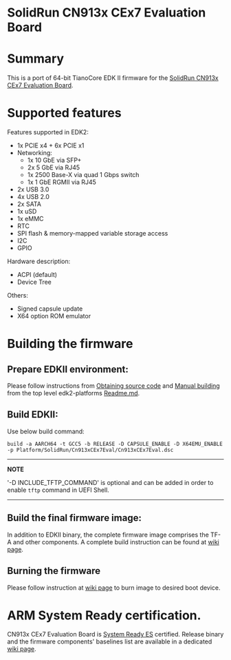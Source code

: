 ﻿SolidRun CN913x CEx7 Evaluation Board
=====================================

# Summary

This is a port of 64-bit TianoCore EDK II firmware for the [SolidRun CN913x CEx7 Evaluation Board](https://solidrun.atlassian.net/wiki/spaces/developer/pages/197493948/CN9132+COM+EVK+Quick+Start+Guide).

# Supported features

Features supported in EDK2:

* 1x PCIE x4 + 6x PCIE x1
* Networking:
  * 1x 10 GbE via SFP+
  * 2x 5 GbE via RJ45
  * 1x 2500 Base-X via quad 1 Gbps switch
  * 1x 1 GbE RGMII via RJ45
* 2x USB 3.0
* 4x USB 2.0
* 2x SATA
* 1x uSD
* 1x eMMC
* RTC
* SPI flash & memory-mapped variable storage access
* I2C
* GPIO

Hardware description:

* ACPI (default)
* Device Tree

Others:

* Signed capsule update
* X64 option ROM emulator

# Building the firmware

## Prepare EDKII environment:

Please follow instructions from [Obtaining source code](https://github.com/tianocore/edk2-platforms#obtaining-source-code)
and [Manual building](https://github.com/tianocore/edk2-platforms#manual-building) from the
top level edk2-platforms [Readme.md](https://github.com/tianocore/edk2-platforms#readme).

## Build EDKII:

Use below build command:

  ```
  build -a AARCH64 -t GCC5 -b RELEASE -D CAPSULE_ENABLE -D X64EMU_ENABLE -p Platform/SolidRun/Cn913xCEx7Eval/Cn913xCEx7Eval.dsc
  ```

---
**NOTE**

'-D INCLUDE_TFTP_COMMAND' is optional and can be added in order to enable `tftp` command in UEFI Shell.

---

## Build the final firmware image:

In addition to EDKII binary, the complete firmware image comprises the TF-A and other components.
A complete build instruction can be found at [wiki page](https://github.com/Semihalf/edk2-platforms/wiki/Build_firmware).

## Burning the firmware

Please follow instruction at [wiki page](https://github.com/Semihalf/edk2-platforms/wiki/Burning_firmware)
to burn image to desired boot device.

# ARM System Ready certification.

CN913x CEx7 Evaluation Board is [System Ready ES](https://developer.arm.com/architectures/system-architectures/arm-systemready/es) certified. Release binary and the firmware components' baselines list are available in a dedicated [wiki page](https://github.com/semihalf/edk2-platforms/wiki).
